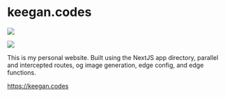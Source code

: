 # keegan.codes

![](https://api.checklyhq.com/v1/badges/checks/94cbf08c-2a8c-4f6b-8b9e-2c569976862c?style=flat&theme=default&responseTime=true)

![](https://api.checklyhq.com/v1/badges/checks/94cbf08c-2a8c-4f6b-8b9e-2c569976862c?style=flat&theme=default)

This is my personal website. Built using the NextJS app directory, parallel and intercepted routes, og image generation, edge config, and edge functions.

https://keegan.codes
